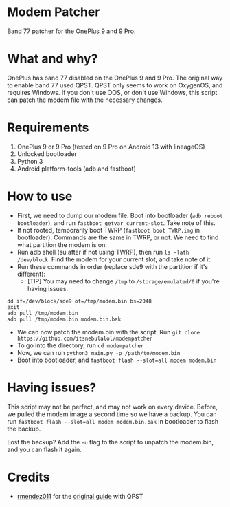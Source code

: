 # Modem Patcher

Band 77 patcher for the OnePlus 9 and 9 Pro.

# What and why?

OnePlus has band 77 disabled on the OnePlus 9 and 9 Pro. The original way to enable band 77 used QPST. QPST only seems to work on OxygenOS, and requires Windows. If you don't use OOS, or don't use Windows, this script can patch the modem file with the necessary changes.

# Requirements

1. OnePlus 9 or 9 Pro (tested on 9 Pro on Android 13 with lineageOS)
2. Unlocked bootloader
3. Python 3
4. Android platform-tools (adb and fastboot)

# How to use

- First, we need to dump our modem file. Boot into bootloader (`adb reboot bootloader`), and run `fastboot getvar current-slot`. Take note of this.
- If not rooted, temporarily boot TWRP (`fastboot boot TWRP.img` in bootloader). Commands are the same in TWRP, or not. We need to find what partition the modem is on.
- Run adb shell (su after if not using TWRP), then run `ls -lath /dev/block`. Find the modem for your current slot, and take note of it.
- Run these commands in order (replace sde9 with the partition if it's different): 
  - [TIP] You may need to change `/tmp` to `/storage/emulated/0` if you're having issues.
```
dd if=/dev/block/sde9 of=/tmp/modem.bin bs=2048
exit
adb pull /tmp/modem.bin
adb pull /tmp/modem.bin modem.bin.bak
```

- We can now patch the modem.bin with the script. Run `git clone https://github.com/itsnebulalol/modempatcher`
- To go into the directory, run `cd modempatcher`
- Now, we can run `python3 main.py -p /path/to/modem.bin`
- Boot into bootloader, and `fastboot flash --slot=all modem modem.bin`

# Having issues?

This script may not be perfect, and may not work on every device. Before, we pulled the modem image a second time so we have a backup. You can run `fastboot flash --slot=all modem modem.bin.bak` in bootloader to flash the backup.

Lost the backup? Add the `-u` flag to the script to unpatch the modem.bin, and you can flash it again.

# Credits

- [rmendez011](https://forum.xda-developers.com/m/rmendez011.6576671/) for the [original guide](https://forum.xda-developers.com/t/updated-4-4-23-how-to-enable-n77-n78-5g-c-band-with-5g-uw-icon-on-le2115-le2125-oneplus-9-9-pro-5g-running-oxygen-os-11-13-f-21-verizon.4429489/) with QPST
